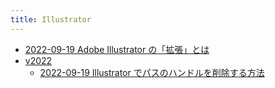 ```yaml
---
title: Illustrator
---
```



- [2022-09-19 Adobe Illustrator の「拡張」とは](./../../../d/2022/09/19/Adobe_Illustrator_の「拡張」とは.md)
- [v2022](./v2022/index.md)
    - [2022-09-19 Illustrator でパスのハンドルを削除する方法](./../../../d/2022/09/19/Illustrator_でパスのハンドルを削除する方法.md)




